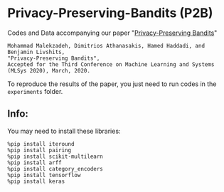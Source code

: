 # Privacy-Preserving-Bandits (P2B)
Codes and Data accompanying our paper "[Privacy-Preserving Bandits](https://arxiv.org/pdf/1909.04421.pdf
)"
```
Mohammad Malekzadeh, Dimitrios Athanasakis, Hamed Haddadi, and Benjamin Livshits,
"Privacy-Preserving Bandits", 
Accepted for the Third Conference on Machine Learning and Systems (MLSys 2020), March, 2020.
```

To reproduce the results of the paper, you just need to run codes in the `experiments` folder.

## Info:
You may need to install these libraries:
```
%pip install iteround
%pip install pairing 
%pip install scikit-multilearn
%pip install arff
%pip install category_encoders
%pip install tensorflow
%pip install keras
```
